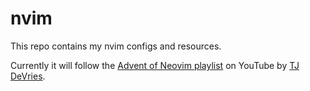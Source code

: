 # nvim

This repo contains my nvim configs and resources.

Currently it will follow the [Advent of Neovim playlist][1] on YouTube by [TJ DeVries][2].


[1]: https://www.youtube.com/playlist?list=PLep05UYkc6wTyBe7kPjQFWVXTlhKeQejM
[2]: https://www.youtube.com/@teej_dv
